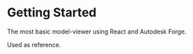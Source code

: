 # Getting Started

The most basic model-viewer using React and Autodesk Forge. 

Used as reference. 
